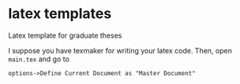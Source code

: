 # latex templates
Latex template for graduate theses 

I suppose you have texmaker for writing your latex code.
Then, open ```main.tex``` and go to

```options->Define Current Document as "Master Document"```




